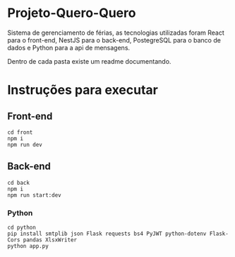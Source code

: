 # Projeto-Quero-Quero

Sistema de gerenciamento de férias, as tecnologias utilizadas foram React para  o front-end, NestJS para o back-end, PostegreSQL para o banco de dados e Python para a api de mensagens. 
 
Dentro de cada pasta existe um readme documentando.

# Instruções para executar

## Front-end

```
cd front
npm i
npm run dev
```

## Back-end
```
cd back
npm i
npm run start:dev
```

### Python
```
cd python
pip install smtplib json Flask requests bs4 PyJWT python-dotenv Flask-Cors pandas XlsxWriter
python app.py
```
